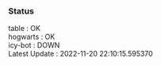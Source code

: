 ### Status


table : OK  
hogwarts : OK  
icy-bot : DOWN  
Latest Update : 2022-11-20 22:10:15.595370
